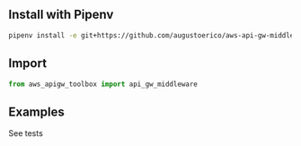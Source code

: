 ## Install with Pipenv

```bash
pipenv install -e git+https://github.com/augustoerico/aws-api-gw-middleware_py36#egg=aws_apigw_toolbox
```

## Import

```python
from aws_apigw_toolbox import api_gw_middleware
```

## Examples

See tests